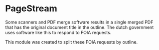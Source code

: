 
# PageStream

Some scanners and PDF merge software results in a single merged PDF that has the
original document title in the outline. The dutch government uses software like
this to respond to FOIA requests.

This module was created to split these FOIA requests by outline.


